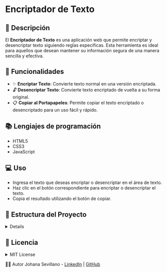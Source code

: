 # Encriptador de Texto

## 📝 Descripción

El **Encriptador de Texto** es una aplicación web que permite encriptar y desencriptar texto siguiendo reglas específicas. Esta herramienta es ideal para aquellos que desean mantener su información segura de una manera sencilla y efectiva.

## 🚀 Funcionalidades

- ✨ **Encriptar Texto**: Convierte texto normal en una versión encriptada.
- 🔓 **Desencriptar Texto**: Convierte texto encriptado de vuelta a su forma original.
- 📋 **Copiar al Portapapeles**: Permite copiar el texto encriptado o desencriptado para un uso fácil y rápido.

## 📚 Lengiajes de programación

- HTML5
- CSS3
- JavaScript

## 💻 Uso

- Ingresa el texto que deseas encriptar o desencriptar en el área de texto.
- Haz clic en el botón correspondiente para encriptar o desencriptar el texto.
- Copia el resultado utilizando el botón de copiar.

## 📂 Estructura del Proyecto
<details>
![Estructura del proyecto](https://github.com/johanasev/Encriptador-De-Texto/assets/63021078/17e0f217-ea3c-4b80-95c1-fc4c93586fd4)

</details>

## 📄 Licencia
<details>
<summary>MIT License</summary>

Copyright (c) 2024 Johana Sevillano

Permission is hereby granted, free of charge, to any person obtaining a copy
of this software and associated documentation files (the "Software"), to deal
in the Software without restriction, including without limitation the rights
to use, copy, modify, merge, publish, distribute, sublicense, and/or sell
copies of the Software, and to permit persons to whom the Software is
furnished to do so, subject to the following conditions:

The above copyright notice and this permission notice shall be included in all
copies or substantial portions of the Software.

THE SOFTWARE IS PROVIDED "AS IS", WITHOUT WARRANTY OF ANY KIND, EXPRESS OR
IMPLIED, INCLUDING BUT NOT LIMITED TO THE WARRANTIES OF MERCHANTABILITY,
FITNESS FOR A PARTICULAR PURPOSE AND NONINFRINGEMENT. IN NO EVENT SHALL THE
AUTHORS OR COPYRIGHT HOLDERS BE LIABLE FOR ANY CLAIM, DAMAGES OR OTHER
LIABILITY, WHETHER IN AN ACTION OF CONTRACT, TORT OR OTHERWISE, ARISING FROM,
OUT OF OR IN CONNECTION WITH THE SOFTWARE OR THE USE OR OTHER DEALINGS IN THE
SOFTWARE.

</details>

🙋‍♂️ Autor
Johana Sevillano - [LinkedIn](www.linkedin.com/in/johanasevillano) | [GitHub](https://github.com/johanasev)


